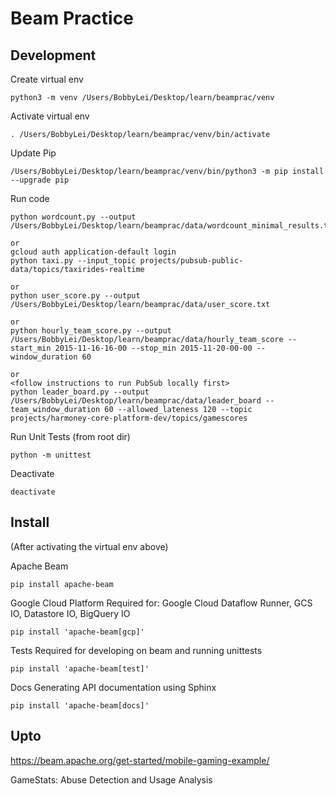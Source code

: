 # Beam Practice

## Development
Create virtual env
```
python3 -m venv /Users/BobbyLei/Desktop/learn/beamprac/venv
```

Activate virtual env
```
. /Users/BobbyLei/Desktop/learn/beamprac/venv/bin/activate
```

Update Pip
```
/Users/BobbyLei/Desktop/learn/beamprac/venv/bin/python3 -m pip install --upgrade pip
```

Run code
```
python wordcount.py --output /Users/BobbyLei/Desktop/learn/beamprac/data/wordcount_minimal_results.txt

or
gcloud auth application-default login
python taxi.py --input_topic projects/pubsub-public-data/topics/taxirides-realtime

or
python user_score.py --output /Users/BobbyLei/Desktop/learn/beamprac/data/user_score.txt

or
python hourly_team_score.py --output /Users/BobbyLei/Desktop/learn/beamprac/data/hourly_team_score --start_min 2015-11-16-16-00 --stop_min 2015-11-20-00-00 --window_duration 60

or
<follow instructions to run PubSub locally first>
python leader_board.py --output /Users/BobbyLei/Desktop/learn/beamprac/data/leader_board --team_window_duration 60 --allowed_lateness 120 --topic projects/harmoney-core-platform-dev/topics/gamescores
```

Run Unit Tests (from root dir)
```
python -m unittest
```

Deactivate
```
deactivate
```

## Install
(After activating the virtual env above)

Apache Beam
```
pip install apache-beam
```

Google Cloud Platform
Required for: Google Cloud Dataflow Runner, GCS IO, Datastore IO, BigQuery IO
```
pip install 'apache-beam[gcp]'
```

Tests
Required for developing on beam and running unittests
```
pip install 'apache-beam[test]'
```

Docs
Generating API documentation using Sphinx
```
pip install 'apache-beam[docs]'
```

## Upto
https://beam.apache.org/get-started/mobile-gaming-example/

GameStats: Abuse Detection and Usage Analysis
